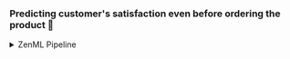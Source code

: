 ### Predicting customer's satisfaction even before ordering the product 🚀

<details>

<summary> ZenML Pipeline </summary>

![image](https://github.com/rudrakshkarpe/customer-satisfaction/assets/78851635/bf39022f-defc-49c0-9623-ace55ef343cb)

</details>
